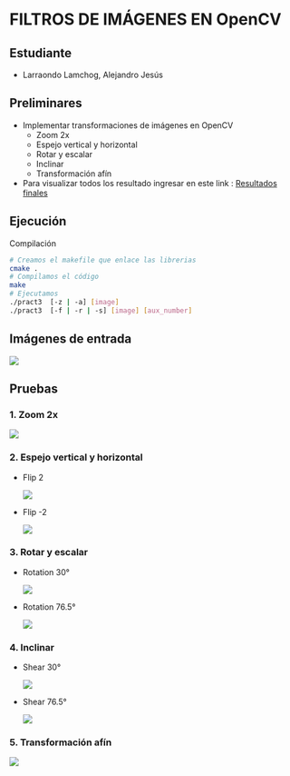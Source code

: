 # FILTROS DE IMÁGENES EN OpenCV
## Estudiante
- Larraondo Lamchog, Alejandro Jesús


## Preliminares
- Implementar transformaciones de imágenes en OpenCV
    - Zoom 2x
    - Espejo vertical y horizontal
    - Rotar y escalar
    - Inclinar
    - Transformación afín
- Para visualizar todos los resultado ingresar en este link : [Resultados finales](https://github.com/jhuni45/TCG-Laboratorio/tree/master/Practicas/Practica%203/Alejandro/Output)    

## Ejecución
Compilación
```bash
# Creamos el makefile que enlace las librerias
cmake .
# Compilamos el código
make
# Ejecutamos
./pract3  [-z | -a] [image]
./pract3  [-f | -r | -s] [image] [aux_number]
```


## Imágenes de entrada 
![](Input/guy.png)

## Pruebas

### 1. Zoom 2x
![](Output/zoom2x.png)
### 2. Espejo vertical y horizontal
- Flip 2

    ![](Output/flip_2.png)
- Flip -2

    ![](Output/flip_-2.png)

### 3. Rotar y escalar
- Rotation 30°

    ![](Output/rotation_30.000000.png)
- Rotation 76.5°

    ![](Output/rotation_76.500000.png)

### 4. Inclinar
- Shear 30°

    ![](Output/shear_30.000000.png)
- Shear 76.5°

    ![](Output/shear_76.500000.png)
    
### 5. Transformación afín
![](Output/affine.png)
